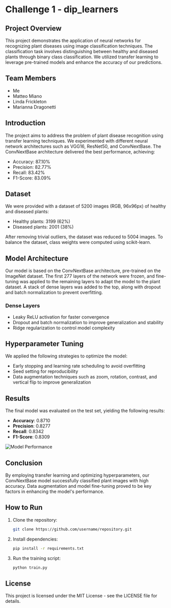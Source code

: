 # Challenge 1 - dip_learners

## Project Overview
This project demonstrates the application of neural networks for recognizing plant diseases using image classification techniques. The classification task involves distinguishing between healthy and diseased plants through binary class classification. We utilized transfer learning to leverage pre-trained models and enhance the accuracy of our predictions.

## Team Members
- Me
- Matteo Miano
- Linda Frickleton
- Marianna Dragonetti

## Introduction
The project aims to address the problem of plant disease recognition using transfer learning techniques. We experimented with different neural network architectures such as VGG16, ResNet50, and ConvNextBase. The ConvNextBase architecture delivered the best performance, achieving:
- Accuracy: 87.10%
- Precision: 82.77%
- Recall: 83.42%
- F1-Score: 83.09%

## Dataset
We were provided with a dataset of 5200 images (RGB, 96x96px) of healthy and diseased plants:
- Healthy plants: 3199 (62%)
- Diseased plants: 2001 (38%)

After removing trivial outliers, the dataset was reduced to 5004 images. To balance the dataset, class weights were computed using scikit-learn.

## Model Architecture
Our model is based on the ConvNextBase architecture, pre-trained on the ImageNet dataset. The first 277 layers of the network were frozen, and fine-tuning was applied to the remaining layers to adapt the model to the plant dataset. A stack of dense layers was added to the top, along with dropout and batch normalization to prevent overfitting.

### Dense Layers
- Leaky ReLU activation for faster convergence
- Dropout and batch normalization to improve generalization and stability
- Ridge regularization to control model complexity

## Hyperparameter Tuning
We applied the following strategies to optimize the model:
- Early stopping and learning rate scheduling to avoid overfitting
- Seed setting for reproducibility
- Data augmentation techniques such as zoom, rotation, contrast, and vertical flip to improve generalization

## Results
The final model was evaluated on the test set, yielding the following results:
- **Accuracy**: 0.8710
- **Precision**: 0.8277
- **Recall**: 0.8342
- **F1-Score**: 0.8309

![Model Performance](./images/plots.png)

## Conclusion
By employing transfer learning and optimizing hyperparameters, our ConvNextBase model successfully classified plant images with high accuracy. Data augmentation and model fine-tuning proved to be key factors in enhancing the model's performance.

## How to Run
1. Clone the repository:
   ```bash
   git clone https://github.com/username/repository.git
   ```
   
3. Install dependencies:
   ```bash
   pip install -r requirements.txt
   ```

5. Run the training script:
   ```bash
   python train.py
   ```

## License
This project is licensed under the MIT License - see the LICENSE file for details.

